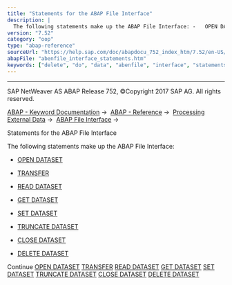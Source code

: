 ```yaml
---
title: "Statements for the ABAP File Interface"
description: |
  The following statements make up the ABAP File Interface: -   OPEN DATASET(https://help.sap.com/doc/abapdocu_752_index_htm/7.52/en-US/abapopen_dataset.htm) -   TRANSFER(https://help.sap.com/doc/abapdocu_752_index_htm/7.52/en-US/abaptransfer.htm) -   READ DATASET(https://help.sap.com/doc/abapdo
version: "7.52"
category: "oop"
type: "abap-reference"
sourceUrl: "https://help.sap.com/doc/abapdocu_752_index_htm/7.52/en-US/abenfile_interface_statements.htm"
abapFile: "abenfile_interface_statements.htm"
keywords: ["delete", "do", "data", "abenfile", "interface", "statements"]
---
```


* * *

SAP NetWeaver AS ABAP Release 752, ©Copyright 2017 SAP AG. All rights reserved.

[ABAP - Keyword Documentation](https://help.sap.com/doc/abapdocu_752_index_htm/7.52/en-US/abenabap.htm) →  [ABAP - Reference](https://help.sap.com/doc/abapdocu_752_index_htm/7.52/en-US/abenabap_reference.htm) →  [Processing External Data](https://help.sap.com/doc/abapdocu_752_index_htm/7.52/en-US/abenabap_language_external_data.htm) →  [ABAP File Interface](https://help.sap.com/doc/abapdocu_752_index_htm/7.52/en-US/abenabap_language_files.htm) → 

Statements for the ABAP File Interface

The following statements make up the ABAP File Interface:

-   [OPEN DATASET](https://help.sap.com/doc/abapdocu_752_index_htm/7.52/en-US/abapopen_dataset.htm)
    

-   [TRANSFER](https://help.sap.com/doc/abapdocu_752_index_htm/7.52/en-US/abaptransfer.htm)
    

-   [READ DATASET](https://help.sap.com/doc/abapdocu_752_index_htm/7.52/en-US/abapread_dataset.htm)
    

-   [GET DATASET](https://help.sap.com/doc/abapdocu_752_index_htm/7.52/en-US/abapget_dataset.htm)
    

-   [SET DATASET](https://help.sap.com/doc/abapdocu_752_index_htm/7.52/en-US/abapset_dataset.htm)
    

-   [TRUNCATE DATASET](https://help.sap.com/doc/abapdocu_752_index_htm/7.52/en-US/abaptruncate.htm)
    

-   [CLOSE DATASET](https://help.sap.com/doc/abapdocu_752_index_htm/7.52/en-US/abapclose_dataset.htm)
    

-   [DELETE DATASET](https://help.sap.com/doc/abapdocu_752_index_htm/7.52/en-US/abapdelete_dataset.htm)

Continue
[OPEN DATASET](https://help.sap.com/doc/abapdocu_752_index_htm/7.52/en-US/abapopen_dataset.htm)
[TRANSFER](https://help.sap.com/doc/abapdocu_752_index_htm/7.52/en-US/abaptransfer.htm)
[READ DATASET](https://help.sap.com/doc/abapdocu_752_index_htm/7.52/en-US/abapread_dataset.htm)
[GET DATASET](https://help.sap.com/doc/abapdocu_752_index_htm/7.52/en-US/abapget_dataset.htm)
[SET DATASET](https://help.sap.com/doc/abapdocu_752_index_htm/7.52/en-US/abapset_dataset.htm)
[TRUNCATE DATASET](https://help.sap.com/doc/abapdocu_752_index_htm/7.52/en-US/abaptruncate.htm)
[CLOSE DATASET](https://help.sap.com/doc/abapdocu_752_index_htm/7.52/en-US/abapclose_dataset.htm)
[DELETE DATASET](https://help.sap.com/doc/abapdocu_752_index_htm/7.52/en-US/abapdelete_dataset.htm)